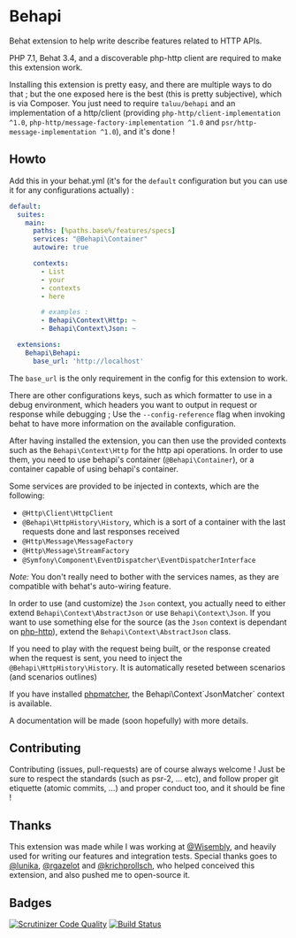 Behapi
======
Behat extension to help write describe features related to HTTP APIs.

PHP 7.1, Behat 3.4, and a discoverable php-http client are required to make
this extension work.

Installing this extension is pretty easy, and there are multiple ways to do
that ; but the one exposed here is the best (this is pretty subjective), which
is via Composer. You just need to require `taluu/behapi` and an implementation
of a http/client (providing `php-http/client-implementation ^1.0`,
`php-http/message-factory-implementation ^1.0` and
`psr/http-message-implementation ^1.0`), and it's done !

Howto
-----
Add this in your behat.yml (it's for the `default` configuration but you can
use it for any configurations actually) :

```yaml
default:
  suites:
    main:
      paths: [%paths.base%/features/specs]
      services: "@Behapi\Container"
      autowire: true

      contexts:
        - List
        - your
        - contexts
        - here

        # examples :
        - Behapi\Context\Http: ~
        - Behapi\Context\Json: ~

  extensions:
    Behapi\Behapi:
      base_url: 'http://localhost'
```

The `base_url` is the only requirement in the config for this extension to work.

There are other configurations keys, such as which formatter to use in a debug
environment, which headers you want to output in request or response while
debugging ; Use the `--config-reference` flag when invoking behat to have more
information on the available configuration.

After having installed the extension, you can then use the provided contexts
such as the `Behapi\Context\Http` for the http api operations. In order to use
them, you need to use behapi's container (`@Behapi\Container`), or a container
capable of using behapi's container.

Some services are provided to be injected in contexts, which are the following:

- `@Http\Client\HttpClient`
- `@Behapi\HttpHistory\History`, which is a sort of a container with the last
  requests done and last responses received
- `@Http\Message\MessageFactory`
- `@Http\Message\StreamFactory`
- `@Symfony\Component\EventDispatcher\EventDispatcherInterface`

*Note:* You don't really need to bother with the services names, as they are
compatible with behat's auto-wiring feature. 

In order to use (and customize) the `Json` context, you actually need to either
extend `Behapi\Context\AbstractJson` or use `Behapi\Context\Json`. If you want
to use something else for the source (as the `Json` context is dependant on
[php-http](https://github.com/php-http/)), extend the
`Behapi\Context\AbstractJson` class.

If you need to play with the request being built, or the response created when
the request is sent, you need to inject the `@Behapi\HttpHistory\History`. It is
automatically reseted between scenarios (and scenarios outlines)

If you have installed [phpmatcher](https://github.com/coduo/php-matcher/), the
Behapi\Context\`JsonMatcher` context is available.

A documentation will be made (soon hopefully) with more details.

Contributing
------------
Contributing (issues, pull-requests) are of course always welcome ! Just be
sure to respect the standards (such as psr-2, ... etc), and follow proper git
etiquette (atomic commits, ...) and proper conduct too, and it should be fine !

Thanks
------
This extension was made while I was working at
[@Wisembly](https://github.com/Wisembly), and heavily used for writing our
features and integration tests. Special thanks goes to
[@lunika](https://github.com/lunika), [@rgazelot](https://github.com/rgazelot)
and [@krichprollsch](https://github.com/krichprollsch), who helped conceived
this extension, and also pushed me to open-source it.

Badges
------
[![Scrutinizer Code Quality](https://scrutinizer-ci.com/g/Taluu/Behapi/badges/quality-score.png?b=master)](https://scrutinizer-ci.com/g/Taluu/Behapi/?branch=master)
[![Build Status](https://scrutinizer-ci.com/g/Taluu/Behapi/badges/build.png?b=master)](https://scrutinizer-ci.com/g/Taluu/Behapi/build-status/master)
